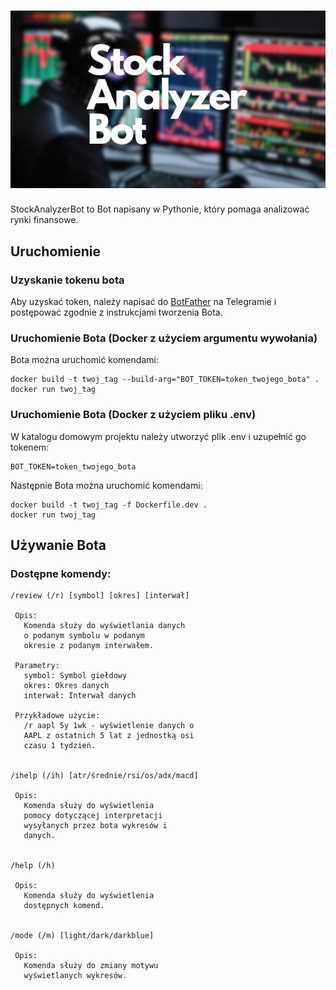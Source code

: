 # ![StockAnalyzerBot](/docs/Stock_Analyzer_Bot.png)

StockAnalyzerBot to Bot napisany w Pythonie, który pomaga analizować rynki finansowe.

## Uruchomienie
### Uzyskanie tokenu bota
Aby uzyskać token, należy napisać do [BotFather](https://t.me/BotFather) na Telegramie i postępować zgodnie z instrukcjami tworzenia Bota.

### Uruchomienie Bota (Docker z użyciem argumentu wywołania)
Bota można uruchomić komendami:
```
docker build -t twoj_tag --build-arg="BOT_TOKEN=token_twojego_bota" .
docker run twoj_tag
```

### Uruchomienie Bota (Docker z użyciem pliku .env)
W katalogu domowym projektu należy utworzyć plik .env i uzupełnić go tokenem:
```
BOT_TOKEN=token_twojego_bota
```
Następnie Bota można uruchomić komendami:
```
docker build -t twoj_tag -f Dockerfile.dev .
docker run twoj_tag
```

## Używanie Bota
### Dostępne komendy:
```
/review (/r) [symbol] [okres] [interwał]

 Opis:
   Komenda służy do wyświetlania danych
   o podanym symbolu w podanym
   okresie z podanym interwałem.

 Parametry:
   symbol: Symbol giełdowy
   okres: Okres danych
   interwał: Interwał danych

 Przykładowe użycie:
   /r aapl 5y 1wk - wyświetlenie danych o
   AAPL z ostatnich 5 lat z jednostką osi
   czasu 1 tydzień.


/ihelp (/ih) [atr/średnie/rsi/os/adx/macd]

 Opis:
   Komenda służy do wyświetlenia
   pomocy dotyczącej interpretacji
   wysyłanych przez bota wykresów i
   danych.


/help (/h)

 Opis:
   Komenda służy do wyświetlenia
   dostępnych komend.


/mode (/m) [light/dark/darkblue]

 Opis:
   Komenda służy do zmiany motywu
   wyświetlanych wykresów.
```